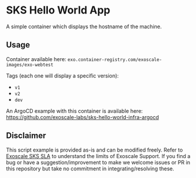 # SKS Hello World App

A simple container which displays the hostname of the machine.

## Usage

Container available here:
`exo.container-registry.com/exoscale-images/exo-webtest`

Tags (each one will display a specific version):

- `v1`
- `v2`
- `dev`

An ArgoCD example with this container is available here: https://github.com/exoscale-labs/sks-hello-world-infra-argocd

## Disclaimer

This script example is provided as-is and can be modified freely. Refer to [Exoscale SKS SLA](https://community.exoscale.com/documentation/sks/overview/#service-level-and-support) to understand the limits of Exoscale Support. If you find a bug or have a suggestion/improvement to make
we welcome issues or PR in this repository but take no commitment in integrating/resolving these.
